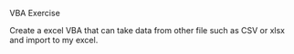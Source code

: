 VBA Exercise

Create a excel VBA that can take data from other file such as CSV or xlsx and import to my excel.
